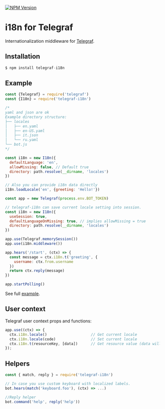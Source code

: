 [![NPM Version](https://img.shields.io/npm/v/telegraf-i18n.svg?style=flat-square)](https://www.npmjs.com/package/telegraf-i18n)

# i18n for Telegraf

Internationalization middleware for [Telegraf](https://github.com/telegraf/telegraf).

## Installation

```js
$ npm install telegraf-i18n
```

## Example

```js
const {Telegraf} = require('telegraf')
const {I18n} = require('telegraf-i18n')

/*
yaml and json are ok
Example directory structure:
├── locales
│   ├── en.yaml
│   ├── en-US.yaml
│   ├── it.json
│   └── ru.yaml
└── bot.js
*/

const i18n = new I18n({
  defaultLanguage: 'en',
  allowMissing: false, // Default true
  directory: path.resolve(__dirname, 'locales')
})

// Also you can provide i18n data directly
i18n.loadLocale('en', {greeting: 'Hello!'})

const app = new Telegraf(process.env.BOT_TOKEN)

// telegraf-i18n can save current locale setting into session.
const i18n = new I18n({
  useSession: true,
  defaultLanguageOnMissing: true, // implies allowMissing = true
  directory: path.resolve(__dirname, 'locales')
})

app.use(Telegraf.memorySession())
app.use(i18n.middleware())

app.hears('/start', (ctx) => {
  const message = ctx.i18n.t('greeting', {
    username: ctx.from.username
  })
  return ctx.reply(message)
})

app.startPolling()
```

See full [example](/examples).

## User context

Telegraf user context props and functions:

```js
app.use((ctx) => {
  ctx.i18n.locale()                    // Get current locale
  ctx.i18n.locale(code)                // Set current locale
  ctx.i18n.t(resourceKey, [data])      // Get resource value (data will be used by template engine)
});
```

## Helpers

```js
const { match, reply } = require('telegraf-i18n')

// In case you use custom keyboard with localized labels.
bot.hears(match('keyboard.foo'), (ctx) => ...)

//Reply helper
bot.command('help', reply('help'))
```
